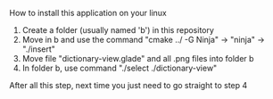 How to install this application on your linux
1. Create a folder (usually named 'b') in this repository
2. Move in b and use the command "cmake ../ -G Ninja" -> "ninja" -> "./insert"
3. Move file "dictionary-view.glade" and all .png files into folder b
4. In folder b, use command "./select ./dictionary-view"

After all this step, next time you just need to go straight to step 4